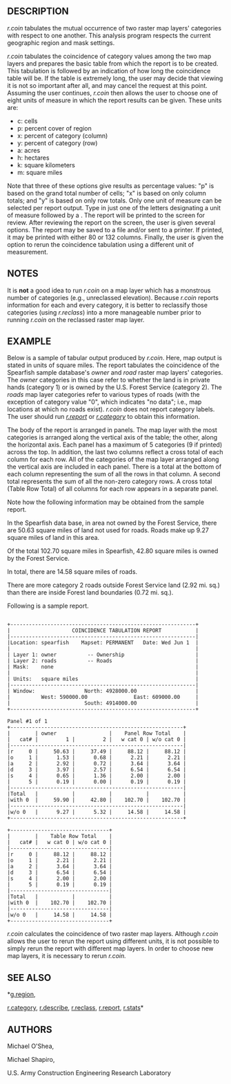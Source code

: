 
## DESCRIPTION

*r.coin* tabulates the mutual occurrence of two
raster map layers' categories with respect to one another.
This analysis program respects the current geographic
region and mask settings.

*r.coin*
tabulates the coincidence of category values among the two
map layers and prepares the basic table from which the
report is to be created. This tabulation is followed by an
indication of how long the coincidence table will be. If
the table is extremely long, the user may decide that
viewing it is not so important after all, and may cancel
the request at this point. Assuming the user continues,
*r.coin* then allows the user to choose one of eight
units of measure in which the report results can be given.
These units are:

* c: cells
* p: percent cover of region
* x: percent of <map name> category (column)
* y: percent of <map name> category (row)
* a: acres
* h: hectares
* k: square kilometers
* m: square miles

Note that three of these options give results as percentage
values: "p" is based on the grand total number of cells;
"x" is based on only column totals; and "y" is based on
only row totals. Only one unit of measure can be selected
per report output. Type in just one of the letters
designating a unit of measure followed by a
<RETURN>. The report will be printed to the screen
for review. After reviewing the report on the screen, the
user is given several options. The report may be saved to
a file and/or sent to a printer. If printed, it may be
printed with either 80 or 132 columns. Finally, the user
is given the option to rerun the coincidence tabulation
using a different unit of measurement.

## NOTES

It is **not** a good idea to run *r.coin* on a
map layer which has a monstrous number of categories (e.g.,
unreclassed elevation). Because *r.coin* reports
information for each and every category, it is better to
reclassify those categories (using *r.reclass*)
into a more manageable number prior to running
*r.coin* on the reclassed raster map layer.

## EXAMPLE

Below is a sample of tabular output produced by
*r.coin*. Here, map output is stated in units of
square miles. The report tabulates the coincidence of the
Spearfish sample database's *owner* and
*road* raster map layers' categories. The
*owner* categories in this case refer to whether the
land is in private hands (category 1) or is owned by the
U.S. Forest Service (category 2). The *roads* map
layer categories refer to various types of roads (with the
exception of category value "0", which indicates "no data";
i.e., map locations at which no roads exist).
*r.coin* does not report category labels. The user
should run
*[r.report](r.report.html)* or
*[r.category](r.category.html)*
to obtain this information.

The body of the report is arranged in panels. The map layer
with the most categories is arranged along the vertical
axis of the table; the other, along the horizontal axis.
Each panel has a maximum of 5 categories (9 if printed)
across the top. In addition, the last two columns reflect a
cross total of each column for each row. All of the
categories of the map layer arranged along the vertical
axis are included in each panel. There is a total at the
bottom of each column representing the sum of all the rows
in that column. A second total represents the sum of all
the non-zero category rows. A cross total (Table Row Total)
of all columns for each row appears in a separate panel.

Note how the following information may be obtained from the sample report.

In the Spearfish data base, in area not owned by the Forest Service, there
are 50.63 square miles of land not used for roads. Roads make up 9.27 square
miles of land in this area.

Of the total 102.70 square miles in Spearfish, 42.80
square miles is owned by the Forest Service.

In total, there are 14.58 square miles of roads.

There are more category 2 roads outside Forest Service land
(2.92 mi. sq.)
than there are inside Forest land boundaries (0.72 mi. sq.).

Following is a sample report.

```

+------------------------------------------------------------+
|                    COINCIDENCE TABULATION REPORT           |
|------------------------------------------------------------|
|Location: spearfish    Mapset: PERMANENT   Date: Wed Jun 1  |
|                                                            |
| Layer 1: owner          -- Ownership                       |
| Layer 2: roads          -- Roads                           |
| Mask:    none                                              |
|                                                            |
| Units:   square miles                                      |
|------------------------------------------------------------|
| Window:                North: 4928000.00                   |
|          West: 590000.00               East: 609000.00     |
|                        South: 4914000.00                   |
+------------------------------------------------------------+

Panel #1 of 1
+--------------------------------------------------------+
|        | owner                 |    Panel Row Total    |
|   cat# |         1 |         2 |   w cat 0 | w/o cat 0 |
|--------------------------------------------------------|
|r     0 |     50.63 |     37.49 |     88.12 |     88.12 |
|o     1 |      1.53 |      0.68 |      2.21 |      2.21 |
|a     2 |      2.92 |      0.72 |      3.64 |      3.64 |
|d     3 |      3.97 |      2.57 |      6.54 |      6.54 |
|s     4 |      0.65 |      1.36 |      2.00 |      2.00 |
|      5 |      0.19 |      0.00 |      0.19 |      0.19 |
|--------------------------------------------------------|
|Total   |           |           |           |           |
|with 0  |     59.90 |     42.80 |    102.70 |    102.70 |
|--------------------------------------------------------|
|w/o 0   |      9.27 |      5.32 |     14.58 |     14.58 |
+--------------------------------------------------------+

+--------------------------------+
|        |    Table Row Total    |
|   cat# |   w cat 0 | w/o cat 0 |
|--------------------------------|
|r     0 |     88.12 |     88.12 |
|o     1 |      2.21 |      2.21 |
|a     2 |      3.64 |      3.64 |
|d     3 |      6.54 |      6.54 |
|s     4 |      2.00 |      2.00 |
|      5 |      0.19 |      0.19 |
|--------------------------------|
|Total   |           |           |
|with 0  |    102.70 |    102.70 |
|--------------------------------|
|w/o 0   |     14.58 |     14.58 |
+--------------------------------+

```

*r.coin* calculates the coincidence of two raster
map layers. Although *r.coin* allows the user to
rerun the report using different units, it is not possible
to simply rerun the report with different map layers. In
order to choose new map layers, it is necessary to rerun
*r.coin.*

## SEE ALSO

*[g.region](g.region.html),

[r.category](r.category.html),
[r.describe](r.describe.html),
[r.reclass](r.reclass.html),
[r.report](r.report.html),
[r.stats](r.stats.html)*

## AUTHORS

Michael O'Shea,

Michael Shapiro,

U.S. Army Construction Engineering Research Laboratory
